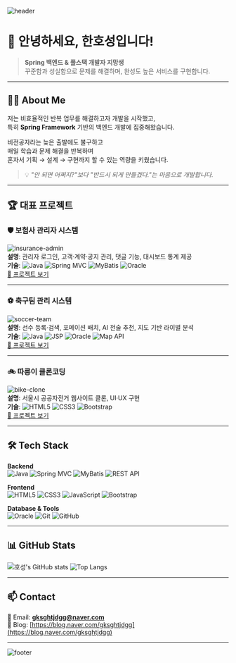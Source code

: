 <!-- 프로필 상단 배너 -->
![header](https://capsule-render.vercel.app/api?type=waving&color=0:2D4470,100:00C896&height=200&section=header&text=Han%20Hosung&fontSize=40&fontColor=ffffff)

# 👋 안녕하세요, 한호성입니다!
> **Spring 백엔드 & 풀스택 개발자 지망생**  
> 꾸준함과 성실함으로 문제를 해결하며, 완성도 높은 서비스를 구현합니다.

---

## 🧑‍💻 About Me
저는 비효율적인 반복 업무를 해결하고자 개발을 시작했고,  
특히 **Spring Framework** 기반의 백엔드 개발에 집중해왔습니다.  

비전공자라는 늦은 출발에도 불구하고  
매일 학습과 문제 해결을 반복하며  
혼자서 기획 → 설계 → 구현까지 할 수 있는 역량을 키웠습니다.

> 💡 *"안 되면 어쩌지?"보다 "반드시 되게 만들겠다."는 마음으로 개발합니다.*

---

## 🏆 대표 프로젝트

### 🛡 보험사 관리자 시스템
![insurance-admin](docs/images/insurance-admin-thumb.png)  
**설명**: 관리자 로그인, 고객·계약·공지 관리, 댓글 기능, 대시보드 통계 제공  
**기술**: ![Java](https://img.shields.io/badge/Java-007396?logo=java&logoColor=white) ![Spring MVC](https://img.shields.io/badge/Spring%20MVC-6DB33F?logo=spring&logoColor=white) ![MyBatis](https://img.shields.io/badge/MyBatis-000000?logo=databricks&logoColor=white) ![Oracle](https://img.shields.io/badge/Oracle-F80000?logo=oracle&logoColor=white)  
[🔗 프로젝트 보기](https://github.com/username/insurance-admin)

---

### ⚽ 축구팀 관리 시스템
![soccer-team](docs/images/soccer-team-thumb.png)  
**설명**: 선수 등록·검색, 포메이션 배치, AI 전술 추천, 지도 기반 라이벌 분석  
**기술**: ![Java](https://img.shields.io/badge/Java-007396?logo=java&logoColor=white) ![JSP](https://img.shields.io/badge/JSP-007396?logo=java&logoColor=white) ![Oracle](https://img.shields.io/badge/Oracle-F80000?logo=oracle&logoColor=white) ![Map API](https://img.shields.io/badge/Map%20API-4285F4?logo=googlemaps&logoColor=white)  
[🔗 프로젝트 보기](https://github.com/username/soccer-team-system)

---

### 🚲 따릉이 클론코딩
![bike-clone](docs/images/ddareungi-clone-thumb.png)  
**설명**: 서울시 공공자전거 웹사이트 클론, UI·UX 구현  
**기술**: ![HTML5](https://img.shields.io/badge/HTML5-E34F26?logo=html5&logoColor=white) ![CSS3](https://img.shields.io/badge/CSS3-1572B6?logo=css3&logoColor=white) ![Bootstrap](https://img.shields.io/badge/Bootstrap-7952B3?logo=bootstrap&logoColor=white)  
[🔗 프로젝트 보기](https://github.com/username/ddareungi-clone)

---

## 🛠 Tech Stack
**Backend**  
![Java](https://img.shields.io/badge/Java-007396?logo=java&logoColor=white) 
![Spring MVC](https://img.shields.io/badge/Spring%20MVC-6DB33F?logo=spring&logoColor=white) 
![MyBatis](https://img.shields.io/badge/MyBatis-000000?logo=databricks&logoColor=white) 
![REST API](https://img.shields.io/badge/REST%20API-005571?logo=swagger&logoColor=white)  

**Frontend**  
![HTML5](https://img.shields.io/badge/HTML5-E34F26?logo=html5&logoColor=white) 
![CSS3](https://img.shields.io/badge/CSS3-1572B6?logo=css3&logoColor=white) 
![JavaScript](https://img.shields.io/badge/JavaScript-F7DF1E?logo=javascript&logoColor=black) 
![Bootstrap](https://img.shields.io/badge/Bootstrap-7952B3?logo=bootstrap&logoColor=white)  

**Database & Tools**  
![Oracle](https://img.shields.io/badge/Oracle-F80000?logo=oracle&logoColor=white) 
![Git](https://img.shields.io/badge/Git-F05032?logo=git&logoColor=white) 
![GitHub](https://img.shields.io/badge/GitHub-181717?logo=github&logoColor=white)  

---

## 📊 GitHub Stats
![호성's GitHub stats](https://github-readme-stats.vercel.app/api?username=your_github_id&show_icons=true&theme=radical)
![Top Langs](https://github-readme-stats.vercel.app/api/top-langs/?username=your_github_id&layout=compact&theme=radical)

---

## 📫 Contact
📧 Email: **gksghtjdgg@naver.com**  
📌 Blog: [https://blog.naver.com/gksghtjdgg](https://blog.naver.com/gksghtjdgg)  

---

![footer](https://capsule-render.vercel.app/api?type=waving&color=0:2D4470,100:00C896&height=150&section=footer)



